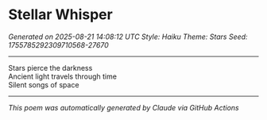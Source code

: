 # Stellar Whisper

*Generated on 2025-08-21 14:08:12 UTC*
*Style: Haiku*
*Theme: Stars*
*Seed: 1755785292309710568-27670*

---

Stars pierce the darkness  
Ancient light travels through time  
Silent songs of space  

---

*This poem was automatically generated by Claude via GitHub Actions*